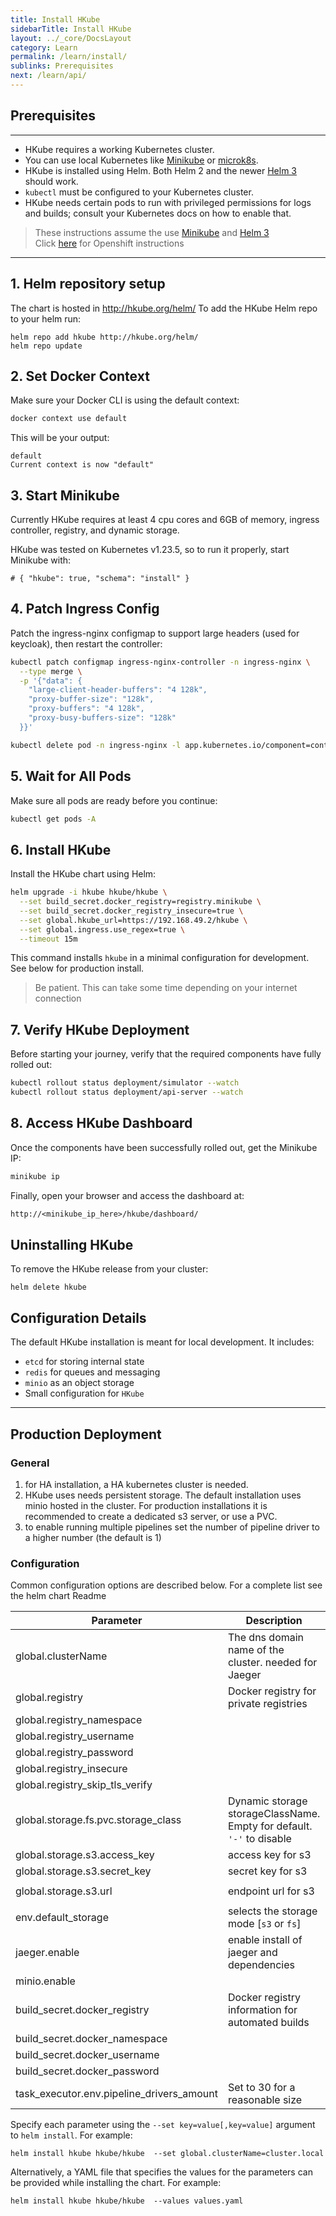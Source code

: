 ```yaml
---
title: Install HKube
sidebarTitle: Install HKube
layout: ../_core/DocsLayout
category: Learn
permalink: /learn/install/
sublinks: Prerequisites
next: /learn/api/
---
```


## Prerequisites

---

- HKube requires a working Kubernetes cluster.
- You can use local Kubernetes like [Minikube](https://kubernetes.io/docs/tasks/tools/install-minikube/) or [microk8s](https://microk8s.io/).
- HKube is installed using Helm. Both Helm 2 and the newer [Helm 3](https://helm.sh/docs/intro/install/) should work.
- `kubectl` must be configured to your Kubernetes cluster.
- HKube needs certain pods to run with privileged permissions for logs and builds; consult your Kubernetes docs on how to enable that.

> These instructions assume the use [Minikube](https://kubernetes.io/docs/tasks/tools/install-minikube/) and [Helm 3](https://helm.sh/docs/intro/install/)  
> Click [here](../../learn/install/openshift/) for Openshift instructions

---

## 1. Helm repository setup

The chart is hosted in http://hkube.org/helm/
To add the HKube Helm repo to your helm run:
```console
helm repo add hkube http://hkube.org/helm/
helm repo update
```

## 2. Set Docker Context

Make sure your Docker CLI is using the default context:

```bash
docker context use default
```

This will be your output:
```console
default
Current context is now "default"
```

## 3. Start Minikube
Currently HKube requires at least 4 cpu cores and 6GB of memory, ingress controller, registry, and dynamic storage.  

HKube was tested on Kubernetes v1.23.5, so to run it properly, start Minikube with:
```hkube-tabs
# { "hkube": true, "schema": "install" }
```

## 4. Patch Ingress Config
Patch the ingress-nginx configmap to support large headers (used for keycloak), then restart the controller:
```bash
kubectl patch configmap ingress-nginx-controller -n ingress-nginx \
  --type merge \
  -p '{"data": {
    "large-client-header-buffers": "4 128k",
    "proxy-buffer-size": "128k",
    "proxy-buffers": "4 128k",
    "proxy-busy-buffers-size": "128k"
  }}'

kubectl delete pod -n ingress-nginx -l app.kubernetes.io/component=controller
```

## 5. Wait for All Pods
Make sure all pods are ready before you continue:
```bash
kubectl get pods -A
```

## 6. Install HKube
Install the HKube chart using Helm:
```bash
helm upgrade -i hkube hkube/hkube \
  --set build_secret.docker_registry=registry.minikube \
  --set build_secret.docker_registry_insecure=true \
  --set global.hkube_url=https://192.168.49.2/hkube \
  --set global.ingress.use_regex=true \
  --timeout 15m
```
This command installs `hkube` in a minimal configuration for development. See below for production install.  
> Be patient. This can take some time depending on your internet connection  

## 7. Verify HKube Deployment
Before starting your journey, verify that the required components have fully rolled out:
```bash
kubectl rollout status deployment/simulator --watch
kubectl rollout status deployment/api-server --watch
```

## 8. Access HKube Dashboard
Once the components have been successfully rolled out, get the Minikube IP:
```bash
minikube ip
```
Finally, open your browser and access the dashboard at:
```perl
http://<minikube_ip_here>/hkube/dashboard/
```

## Uninstalling HKube
To remove the HKube release from your cluster:
```console
helm delete hkube
```

## Configuration Details
The default HKube installation is meant for local development.
It includes:

- `etcd` for storing internal state
- `redis` for queues and messaging
- `minio` as an object storage
- Small configuration for `HKube`  

---

## Production Deployment
### General
1. for HA installation, a HA kubernetes cluster is needed.  
2. HKube uses needs persistent storage. The default installation uses minio hosted in the cluster. For production installations it is recommended to create a dedicated s3 server, or use a PVC.
3. to enable running multiple pipelines set the number of pipeline driver to a higher number (the default is 1)

### Configuration
Common configuration options are described below. For a complete list see the helm chart Readme

|                        Parameter                        | Description                                       |                            Default   |
|---------------------------------------------------------|---------------------------------------------------|--------------------------------------|
| global.clusterName                                      | The dns domain name of the cluster. needed for Jaeger | `cluster.local`                      |
| global.registry                                         | Docker registry for private registries            | `''`                                 |
| global.registry_namespace                               |                                                   | `hkube`                              |
| global.registry_username                                |                                                   | `''`                                 |
| global.registry_password                                |                                                   | `''`                                 |
| global.registry_insecure                                |                                                   | `false`                              |
| global.registry_skip_tls_verify                         |                                                   | `false`                              |
| global.storage.fs.pvc.storage_class                     | Dynamic storage storageClassName. Empty for default. `'-'` to disable  | `''`                                 |
| global.storage.s3.access_key                            | access key for s3                                 | `hkubeminiokey`                      |
| global.storage.s3.secret_key                            | secret key for s3                                 | `hkubeminiosecret`                   |
| global.storage.s3.url                                   | endpoint url for s3                               | `'http://hkube-minio:9000'`          |
| env.default_storage                                     | selects the storage mode [`s3` or `fs`]           | `s3`                                 |
| jaeger.enable                                           | enable install of jaeger and dependencies         | `false`                              |
| minio.enable                                            |                                                   | `true`                               |
| build_secret.docker_registry                            | Docker registry information for automated builds  | `''`                                 |
| build_secret.docker_namespace                           |                                                   | `''`                                 |
| build_secret.docker_username                            |                                                   | `''`                                 |
| build_secret.docker_password                            |                                                   | `''`                                 |
| task_executor.env.pipeline_drivers_amount               | Set to 30 for a reasonable size                   | `1`                                  |


Specify each parameter using the `--set key=value[,key=value]` argument to `helm install`. For example:

```console
helm install hkube hkube/hkube  --set global.clusterName=cluster.local
```

Alternatively, a YAML file that specifies the values for the parameters can be provided while
installing the chart. For example:

```console
helm install hkube hkube/hkube  --values values.yaml
```

<!-- ```hkube-box
# { "hkube": true, "url": "/learn", "title": "next &rarr;", "text": "Learn More" }
``` -->
